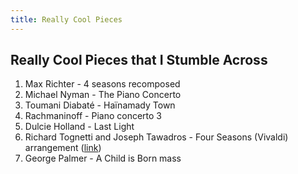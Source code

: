 ```yaml
---
title: Really Cool Pieces
---
```


## Really Cool Pieces that I Stumble Across
1. Max Richter - 4 seasons recomposed
2. Michael Nyman - The Piano Concerto
3. Toumani Diabaté - Haïnamady Town
4. Rachmaninoff - Piano concerto 3
5. Dulcie Holland - Last Light
6. Richard Tognetti and Joseph Tawadros - Four Seasons (Vivaldi) arrangement (<a href="https://www.abc.net.au/listen/programs/lunchtime-concert/aco-the-four-seasons/103034236">link</a>)
7. George Palmer - A Child is Born mass